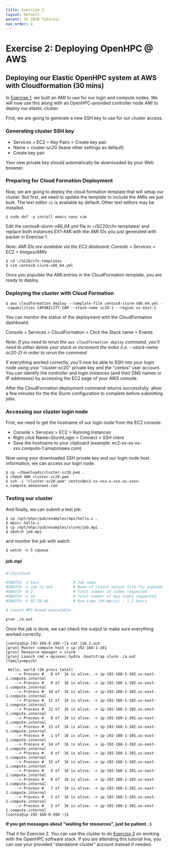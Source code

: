 ```yaml
---
title: Exercise 2
layout: default
parent: SC 2020 Tutorial
nav_order: 4
---
```


# Exercise 2: Deploying OpenHPC @ AWS
## Deploying our Elastic OpenHPC system at AWS with Cloudformation (30 mins)

In [Exercise 1](exercise1.html), we built an AMI to use for our login and compute nodes.
We will now use this along with an OpenHPC-provided controller node AMI to deploy our elastic cluster.

First, we are going to generate a new SSH key to use for our cluster access.

### Generating cluster SSH key

* Services > EC2 > Key Pairs > Create key pair 
* Name = cluster-sc20 (leave other settings as default)
* Create key pair

Your new private key should automatically be downloaded by your Web browser.

### Preparing for Cloud Formation Deployment



Now, we are going to deploy the cloud formation template that will setup our cluster.
But first, we need to update the template to include the AMIs we just built. The text editor `vi` is available by default.
Other text editors may be installed.

~~~console
$ sudo dnf -y install emacs nano vim
~~~



Edit the centos8-slurm-x86_64.yml file in ~/SC20/cfn-templates/ and replace both instances EX1-AMI with the AMI IDs 
you just generated with packer in Exercise 1.

*Note: AMI IDs are available via the EC2 dasboard: Console > Services > EC2 > Images/AMIs*

~~~console
$ cd ~/SC20/cfn-templates
$ vim centos8-slurm-x86_64.yml
~~~

Once you populate the AMI entries in the CloudFormation template, you are ready to deploy.


### Deploying the cluster with Cloud Formation

~~~console
$ aws cloudformation deploy --template-file centos8-slurm-x86_64.yml --capabilities CAPABILITY_IAM --stack-name sc20-1 --region us-east-1
~~~

You can monitor the status of the deployment with the CloudFormation dashboard.

Console > Services > CloudFormation > Click the Stack name > Events

*Note: If you need to rerun the `aws cloudformation deploy` command, you'll need to either delete your stack or increment the index (i.e. --stack-name sc20-2) in order to rerun the command*

If everything worked correctly, you'll now be able to SSH into your login node using your "cluster-sc20" private key and the "centos" 
user account. 
You can identify the controller and login instances (and their DNS names or IP addresses) by accessing the EC2 page of your AWS console.

After the CloudFormation deployment command returns successfully, allow a few minutes for the the Slurm configuration to 
complete before submitting jobs.

### Accessing our cluster login node

First, we need to get the hostname of our login node from the EC2 console:

* Console > Services > EC2 > Running Instances 
* Right click Name=SlurmLogin > Connect > SSH client
* Save the hostname to your clipboard (example: ec2-xx-xx-xx-xxx.compute-1.amazonaws.com)

Now using your downloaded SSH private key and our login node host information, we can access our login node.

~~~console
$ cp ~/Downloads/cluster-sc20.pem .
$ chmod 400 cluster-sc20.pem
$ ssh -i "cluster-sc20.pem" centos@ec2-xx-xxx-x-xxx.us-xxxx-x.compute.amazonaws.com
~~~

### Testing our cluster

And finally, we can submit a test job:

~~~console
$ cp /opt/ohpc/pub/examples/mpi/hello.c .
$ mpicc hello.c
$ cp /opt/ohpc/pub/examples/slurm/job.mpi .
$ sbatch job.mpi
~~~

and monitor the job with watch

~~~console
$ watch -n 5 squeue
~~~


##### job.mpi
~~~bash
#!/bin/bash

#SBATCH -J test               # Job name
#SBATCH -o job.%j.out         # Name of stdout output file (%j expands to jobId)
#SBATCH -N 2                  # Total number of nodes requested
#SBATCH -n 16                 # Total number of mpi tasks requested
#SBATCH -t 01:30:00           # Run time (hh:mm:ss) - 1.5 hours

# Launch MPI-based executable

prun ./a.out
~~~

Once the job is done, we can check the output to make sure everything worked correctly.


~~~console
[centos@ip-192-168-0-200 ~]$ cat job.2.out 
[prun] Master compute host = ip-192-168-1-101
[prun] Resource manager = slurm
[prun] Launch cmd = mpiexec.hydra -bootstrap slurm ./a.out (family=mpich)

 Hello, world (16 procs total)
    --> Process #   8 of  16 is alive. -> ip-192-168-1-102.us-east-1.compute.internal
    --> Process #   9 of  16 is alive. -> ip-192-168-1-102.us-east-1.compute.internal
    --> Process #  10 of  16 is alive. -> ip-192-168-1-102.us-east-1.compute.internal
    --> Process #  11 of  16 is alive. -> ip-192-168-1-102.us-east-1.compute.internal
    --> Process #  12 of  16 is alive. -> ip-192-168-1-102.us-east-1.compute.internal
    --> Process #   0 of  16 is alive. -> ip-192-168-1-101.us-east-1.compute.internal
    --> Process #  13 of  16 is alive. -> ip-192-168-1-102.us-east-1.compute.internal
    --> Process #   1 of  16 is alive. -> ip-192-168-1-101.us-east-1.compute.internal
    --> Process #  14 of  16 is alive. -> ip-192-168-1-102.us-east-1.compute.internal
    --> Process #   4 of  16 is alive. -> ip-192-168-1-101.us-east-1.compute.internal
    --> Process #  15 of  16 is alive. -> ip-192-168-1-102.us-east-1.compute.internal
    --> Process #   5 of  16 is alive. -> ip-192-168-1-101.us-east-1.compute.internal
    --> Process #   6 of  16 is alive. -> ip-192-168-1-101.us-east-1.compute.internal
    --> Process #   7 of  16 is alive. -> ip-192-168-1-101.us-east-1.compute.internal
    --> Process #   2 of  16 is alive. -> ip-192-168-1-101.us-east-1.compute.internal
    --> Process #   3 of  16 is alive. -> ip-192-168-1-101.us-east-1.compute.internal
[centos@ip-192-168-0-200 ~]$ 
~~~

**If you get messages about "waiting for resources", just be patient. :)**

That it for Exercise 2. You can use this cluster to do [Exercise 3](exercise3.html) on working with the OpenHPC software stack.
If you are attending this tutorial live, you can use your provided "standalone cluster" account instead if needed.

